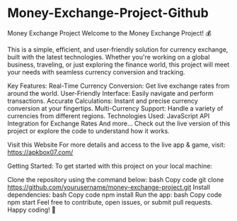 # Money-Exchange-Project-Github 

Money Exchange Project
Welcome to the Money Exchange Project! 💰

This is a simple, efficient, and user-friendly solution for currency exchange, built with the latest technologies. Whether you're working on a global business, traveling, or just exploring the finance world, this project will meet your needs with seamless currency conversion and tracking.

Key Features:
Real-Time Currency Conversion: Get live exchange rates from around the world.
User-Friendly Interface: Easily navigate and perform transactions.
Accurate Calculations: Instant and precise currency conversion at your fingertips.
Multi-Currency Support: Handle a variety of currencies from different regions.
Technologies Used:
JavaScript
API Integration for Exchange Rates
And more…
Check out the live version of this project or explore the code to understand how it works.

Visit this Website
For more details and access to the live app & game, visit:
https://apkbox07.com/

Getting Started:
To get started with this project on your local machine:

Clone the repository using the command below:
bash
Copy code
git clone https://github.com/yourusername/money-exchange-project.git
Install dependencies:
bash
Copy code
npm install
Run the app:
bash
Copy code
npm start
Feel free to contribute, open issues, or submit pull requests. Happy coding! 🚀
